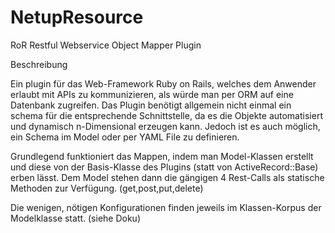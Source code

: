 # NetupResource

RoR Restful Webservice Object Mapper Plugin

Beschreibung

Ein plugin für das Web-Framework Ruby on Rails, welches dem Anwender erlaubt mit APIs zu kommunizieren, als würde man per ORM auf eine Datenbank zugreifen.
Das Plugin benötigt allgemein nicht einmal ein schema für die entsprechende Schnittstelle, da es die Objekte automatisiert und dynamisch n-Dimensional erzeugen kann.
Jedoch ist es auch möglich, ein Schema im Model oder per YAML File zu definieren.

Grundlegend funktioniert das Mappen, indem man Model-Klassen erstellt und diese von der Basis-Klasse des Plugins (statt von ActiveRecord::Base) erben lässt.
Dem Model stehen dann die gängigen 4 Rest-Calls als statische Methoden zur Verfügung. (get,post,put,delete)

Die wenigen, nötigen Konfigurationen finden jeweils im Klassen-Korpus der Modelklasse statt. (siehe Doku)
